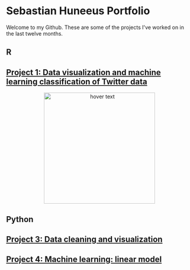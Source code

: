 # Sebastian Huneeus Portfolio

Welcome to my Github. These are some of the projects I've worked on in the last twelve months. 

## R

## [Project 1: Data visualization and machine learning classification of Twitter data](https://github.com/shuneeus/text_mining/blob/master/README.md) 

<p align="center">
  <img src="https://images.tandf.co.uk/common/jackets/agentjpg/978100301/9781003010623.jpg" width="300" title="hover text">
</p>


## Python

## [Project 3: Data cleaning and visualization]()

## [Project 4: Machine learning: linear model]()



